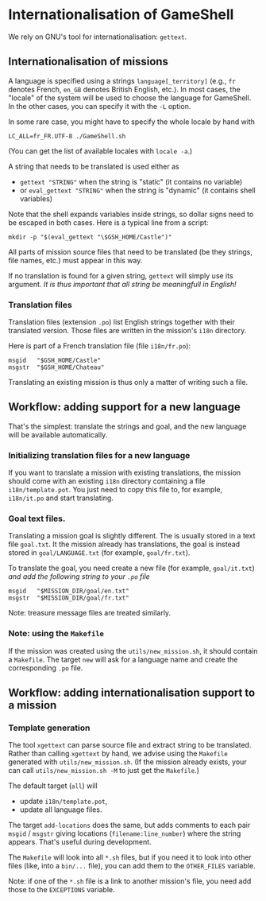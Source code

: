 Internationalisation of GameShell
=================================

We rely on GNU's tool for internationalisation: `gettext`.

Internationalisation of missions
--------------------------------

A language is specified using a strings `language[_territory]` (e.g., `fr`
denotes French, `en_GB` denotes British English, etc.). In most cases, the
"locale" of the system will be used to choose the language for GameShell. In
the other cases, you can specify it with the `-L` option.

In some rare case, you might have to specify the whole locale by hand with
`````
LC_ALL=fr_FR.UTF-8 ./GameShell.sh
`````
(You can get the list of available locales with `locale -a`.)


A string that needs to be translated is used either as
- `gettext "STRING"` when the string is "static" (it contains no variable)
- or `eval_gettext "STRING"` when the string is "dynamic" (it contains shell
  variables)

Note that the shell expands variables inside strings, so dollar signs need to
be escaped in both cases. Here is a typical line from a script:
````
mkdir -p "$(eval_gettext "\$GSH_HOME/Castle")"
````

All parts of mission source files that need to be translated (be they
strings, file names, etc.) must appear in this way.

If no translation is found for a given string, `gettext` will simply use its
argument. _It is thus important that all string be meaningfull in English!_


### Translation files

Translation files (extension `.po`) list English strings together with their
translated version. Those files are written in the mission's `i18n` directory.

Here is part of a French translation file (file `i18n/fr.po`):
````
msgid   "$GSH_HOME/Castle"
msgstr  "$GSH_HOME/Chateau"
````

Translating an existing mission is thus only a matter of writing such a file.


Workflow: adding support for a new language
-------------------------------------------

That's the simplest: translate the strings and goal, and the new language will
be available automatically.

### Initializing translation files for a new language

If you want to translate a mission with existing translations, the mission
should come with an existing `i18n` directory containing a file
`i18n/template.pot`. You just need to copy this file to, for example,
`i18n/it.po` and start translating.


### Goal text files.

Translating a mission goal is slightly different. The is usually stored in
a text file `goal.txt`. It the mission already has translations, the goal is
instead stored in `goal/LANGUAGE.txt` (for example, `goal/fr.txt`).

To translate the goal, you need create a new file (for example, `goal/it.txt`)
_and add the following string to your `.po` file_
````
msgid   "$MISSION_DIR/goal/en.txt"
msgstr  "$MISSION_DIR/goal/fr.txt"
````

Note: treasure message files are treated similarly.


### Note: using the `Makefile`

If the mission was created using the `utils/new_mission.sh`, it should contain a
`Makefile`. The target `new` will ask for a language name and create the
corresponding `.po` file.


Workflow: adding internationalisation support to a mission
----------------------------------------------------------

### Template generation

The tool `xgettext` can parse source file and extract string to be translated.
Rather than calling `xgettext` by hand, we advise using the `Makefile`
generated with `utils/new_mission.sh`. (If the mission already exists, your can
call `utils/new_mission.sh -M` to just get the `Makefile`.)

The default target (`all`) will
- update `i18n/template.pot`,
- update all language files.

The target `add-locations` does the same, but adds comments to each pair
`msgid` / `msgstr` giving locations (`filename:line_number`) where the string
appears. That's useful during development.


The `Makefile` will look into all `*.sh` files, but if you need it to look
into other files (like, into a `bin/...` file), you can add them to the
`OTHER_FILES` variable.

Note: if one of the `*.sh` file is a link to another mission's file, you need
add those to the `EXCEPTIONS` variable.


